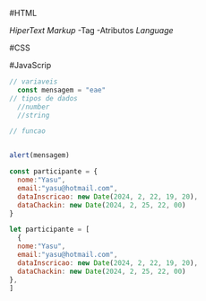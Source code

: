 #HTML

*HiperText*
*Markup*
-Tag
-Atributos
*Language*



#CSS

#JavaScrip
```js
// variaveis
  const mensagem = "eae"
// tipos de dados
  //number
  //string

// funcao


alert(mensagem)

const participante = {
  nome:"Yasu",
  email:"yasu@hotmail.com",
  dataInscricao: new Date(2024, 2, 22, 19, 20),
  dataChackin: new Date(2024, 2, 25, 22, 00)
}

let participante = [
  {
  nome:"Yasu",
  email:"yasu@hotmail.com",
  dataInscricao: new Date(2024, 2, 22, 19, 20),
  dataChackin: new Date(2024, 2, 25, 22, 00)
},
]
